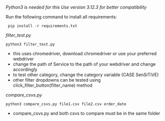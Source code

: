 *Python3 is needed for this*
*Use version 3.12.3 for better compatibility*

Run the following command to install all requirements:
```
 pip install -r requirements.txt
```



*filter_test.py*
 ```
 python3 filter_test.py
```
 - this uses chromedriver, download chromedriver or use your preferred webdriver
 - change the path of Service to the path of your webdriver and change accordingly
 - to test other category, change the category variable (CASE SenSiTiVE)
 - other filter dropdowns can be tested using click_filter_button(filter_name) method



*compare_csvs.py*
 ```
python3 compare_csvs.py file1.csv file2.csv order_date
```
 - compare_csvs.py and both csvs to compare must be in the same folder

